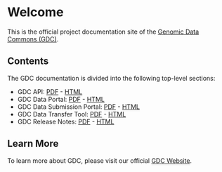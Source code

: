 # Welcome

This is the official project documentation site of the [Genomic Data Commons (GDC)](https://gdc.nci.nih.gov).

## Contents

The GDC documentation is divided into the following top-level sections:

* GDC API: [PDF](API/PDF/API_UG.pdf) - [HTML](API/Users_Guide/Getting_Started.md)
* GDC Data Portal: [PDF](Data_Portal/PDF/Data_Portal_UG.pdf) - [HTML](Data_Portal/Users_Guide/Getting_Started.md)
* GDC Data Submission Portal: [PDF](Data_Submission_Portal/PDF/Data_Submission_Portal_UG.pdf) - [HTML](Data_Submission_Portal/Users_Guide/Getting_Started.md)
* GDC Data Transfer Tool: [PDF](Data_Transfer_Tool/PDF/Data_Transfer_Tool_UG.pdf) - [HTML](Data_Transfer_Tool/Users_Guide/Getting_Started.md)
* GDC Release Notes: [PDF](Releases/PDF/Releases_UG.pdf) - [HTML](Releases/API/API_Release_Notes.md)

## Learn More

To learn more about GDC, please visit our official [GDC Website](https://gdc.nci.nih.gov).
